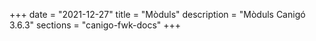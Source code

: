 +++
date        = "2021-12-27"
title       = "Mòduls"
description = "Mòduls Canigó 3.6.3"
sections    = "canigo-fwk-docs"
+++